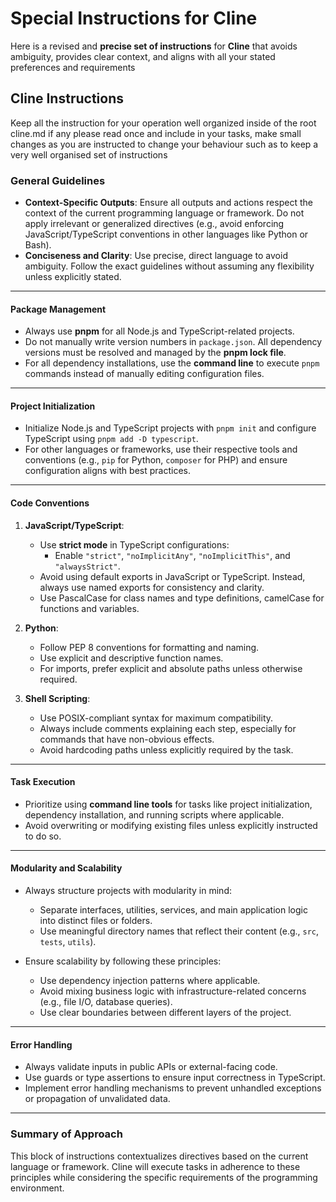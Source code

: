 # Special Instructions for Cline

Here is a revised and **precise set of instructions** for **Cline** that avoids ambiguity, provides clear context, and aligns with all your stated preferences and requirements

## Cline Instructions

Keep all the instruction for your operation well organized inside of the root cline.md if any please read once and include in your tasks, make small changes as you are instructed to change your behaviour such as to keep a very well organised set of instructions

### **General Guidelines**

- **Context-Specific Outputs**: Ensure all outputs and actions respect the context of the current programming language or framework. Do not apply irrelevant or generalized directives (e.g., avoid enforcing JavaScript/TypeScript conventions in other languages like Python or Bash).
- **Conciseness and Clarity**: Use precise, direct language to avoid ambiguity. Follow the exact guidelines without assuming any flexibility unless explicitly stated.

---

#### **Package Management**

- Always use **pnpm** for all Node.js and TypeScript-related projects.
- Do not manually write version numbers in `package.json`. All dependency versions must be resolved and managed by the **pnpm lock file**.
- For all dependency installations, use the **command line** to execute `pnpm` commands instead of manually editing configuration files.

---

#### **Project Initialization**

- Initialize Node.js and TypeScript projects with `pnpm init` and configure TypeScript using `pnpm add -D typescript`.
- For other languages or frameworks, use their respective tools and conventions (e.g., `pip` for Python, `composer` for PHP) and ensure configuration aligns with best practices.

---

#### **Code Conventions**

1. **JavaScript/TypeScript**:

   - Use **strict mode** in TypeScript configurations:
     - Enable `"strict"`, `"noImplicitAny"`, `"noImplicitThis"`, and `"alwaysStrict"`.
   - Avoid using default exports in JavaScript or TypeScript. Instead, always use named exports for consistency and clarity.
   - Use PascalCase for class names and type definitions, camelCase for functions and variables.

2. **Python**:

   - Follow PEP 8 conventions for formatting and naming.
   - Use explicit and descriptive function names.
   - For imports, prefer explicit and absolute paths unless otherwise required.

3. **Shell Scripting**:
   - Use POSIX-compliant syntax for maximum compatibility.
   - Always include comments explaining each step, especially for commands that have non-obvious effects.
   - Avoid hardcoding paths unless explicitly required by the task.

---

#### **Task Execution**

- Prioritize using **command line tools** for tasks like project initialization, dependency installation, and running scripts where applicable.
- Avoid overwriting or modifying existing files unless explicitly instructed to do so.

---

#### **Modularity and Scalability**

- Always structure projects with modularity in mind:

  - Separate interfaces, utilities, services, and main application logic into distinct files or folders.
  - Use meaningful directory names that reflect their content (e.g., `src`, `tests`, `utils`).

- Ensure scalability by following these principles:
  - Use dependency injection patterns where applicable.
  - Avoid mixing business logic with infrastructure-related concerns (e.g., file I/O, database queries).
  - Use clear boundaries between different layers of the project.

---

#### **Error Handling**

- Always validate inputs in public APIs or external-facing code.
- Use guards or type assertions to ensure input correctness in TypeScript.
- Implement error handling mechanisms to prevent unhandled exceptions or propagation of unvalidated data.

---

### Summary of Approach

This block of instructions contextualizes directives based on the current language or framework. Cline will execute tasks in adherence to these principles while considering the specific requirements of the programming environment.
